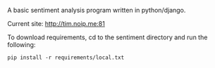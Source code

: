 A basic sentiment analysis program written in python/django.

Current site: http://tim.noip.me:81

To download requirements, cd to the sentiment directory and run the following:

    pip install -r requirements/local.txt
